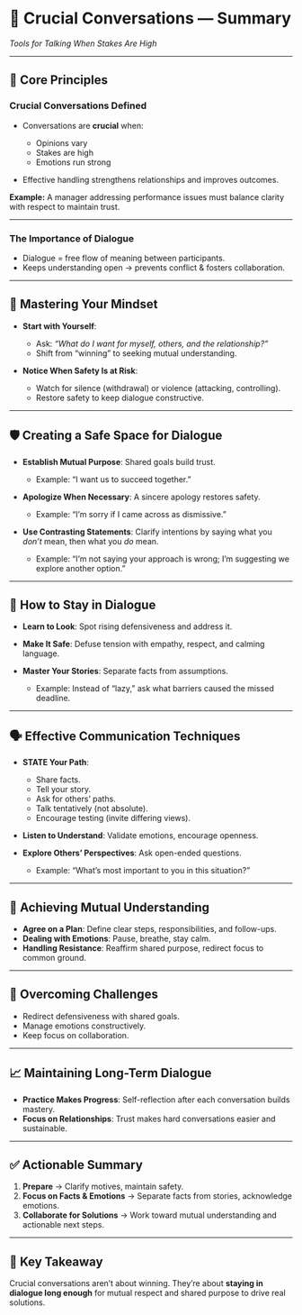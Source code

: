 # 💬 Crucial Conversations — Summary

*Tools for Talking When Stakes Are High*

---

## 🌟 Core Principles

### Crucial Conversations Defined

* Conversations are **crucial** when:

  * Opinions vary
  * Stakes are high
  * Emotions run strong
* Effective handling strengthens relationships and improves outcomes.

**Example:** A manager addressing performance issues must balance clarity with respect to maintain trust.

---

### The Importance of Dialogue

* Dialogue = free flow of meaning between participants.
* Keeps understanding open → prevents conflict & fosters collaboration.

---

## 🧠 Mastering Your Mindset

* **Start with Yourself**:

  * Ask: *“What do I want for myself, others, and the relationship?”*
  * Shift from “winning” to seeking mutual understanding.

* **Notice When Safety Is at Risk**:

  * Watch for silence (withdrawal) or violence (attacking, controlling).
  * Restore safety to keep dialogue constructive.

---

## 🛡 Creating a Safe Space for Dialogue

* **Establish Mutual Purpose**: Shared goals build trust.

  * Example: “I want us to succeed together.”

* **Apologize When Necessary**: A sincere apology restores safety.

  * Example: “I’m sorry if I came across as dismissive.”

* **Use Contrasting Statements**: Clarify intentions by saying what you *don’t* mean, then what you *do* mean.

  * Example: “I’m not saying your approach is wrong; I’m suggesting we explore another option.”

---

## 🔄 How to Stay in Dialogue

* **Learn to Look**: Spot rising defensiveness and address it.
* **Make It Safe**: Defuse tension with empathy, respect, and calming language.
* **Master Your Stories**: Separate facts from assumptions.

  * Example: Instead of “lazy,” ask what barriers caused the missed deadline.

---

## 🗣 Effective Communication Techniques

* **STATE Your Path**:

  * Share facts.
  * Tell your story.
  * Ask for others’ paths.
  * Talk tentatively (not absolute).
  * Encourage testing (invite differing views).

* **Listen to Understand**: Validate emotions, encourage openness.

* **Explore Others’ Perspectives**: Ask open-ended questions.

  * Example: “What’s most important to you in this situation?”

---

## 🤝 Achieving Mutual Understanding

* **Agree on a Plan**: Define clear steps, responsibilities, and follow-ups.
* **Dealing with Emotions**: Pause, breathe, stay calm.
* **Handling Resistance**: Reaffirm shared purpose, redirect focus to common ground.

---

## 🧩 Overcoming Challenges

* Redirect defensiveness with shared goals.
* Manage emotions constructively.
* Keep focus on collaboration.

---

## 📈 Maintaining Long-Term Dialogue

* **Practice Makes Progress**: Self-reflection after each conversation builds mastery.
* **Focus on Relationships**: Trust makes hard conversations easier and sustainable.

---

## ✅ Actionable Summary

1. **Prepare** → Clarify motives, maintain safety.
2. **Focus on Facts & Emotions** → Separate facts from stories, acknowledge emotions.
3. **Collaborate for Solutions** → Work toward mutual understanding and actionable next steps.

---

## 🌟 Key Takeaway

Crucial conversations aren’t about winning. They’re about **staying in dialogue long enough** for mutual respect and shared purpose to drive real solutions.


